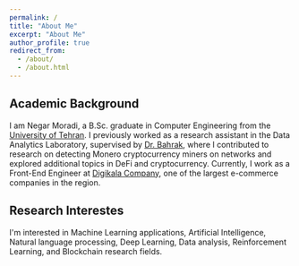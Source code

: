 ```yaml
---
permalink: /
title: "About Me"
excerpt: "About Me"
author_profile: true
redirect_from:
  - /about/
  - /about.html
---
```


## Academic Background

I am Negar Moradi, a B.Sc. graduate in Computer Engineering from the [University of Tehran](https://ut.ac.ir/en). I previously worked as a research assistant in the Data Analytics Laboratory, supervised by [Dr. Bahrak](https://ece.ut.ac.ir/en/~bahrak), where I contributed to research on detecting Monero cryptocurrency miners on networks and explored additional topics in DeFi and cryptocurrency.
Currently, I work as a Front-End Engineer at [Digikala Company](https://www.digikala.com/), one of the largest e-commerce companies in the region.

## Research Interestes

I'm interested in Machine Learning applications, Artificial Intelligence, Natural language processing, Deep Learning, Data analysis, Reinforcement Learning, and Blockchain research fields.

